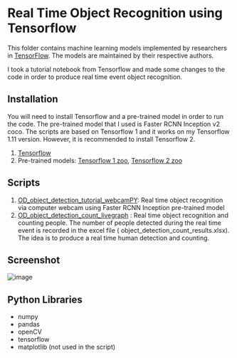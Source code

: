 # Real Time Object Recognition using Tensorflow

This folder contains machine learning models implemented by researchers in [TensorFlow](https://tensorflow.org). The models are maintained by their respective authors.

I took a tutorial notebook from Tensorflow and made some changes to the code in order to produce real time event object recognition. 

## Installation

You will need to install Tensorflow and a pre-trained model in order to run the code. The pre-trained model that I used is Faster RCNN Inception v2 coco. The scripts are based on Tensorflow 1 and it works on my Tensorflow 1.11 version. However, it is recommended to install Tensorflow 2.
1. [Tensorflow](https://www.tensorflow.org/install)
2. Pre-trained models: [Tensorflow 1 zoo](https://github.com/tensorflow/models/blob/master/research/object_detection/g3doc/tf1_detection_zoo.md), [Tensorflow 2 zoo](https://github.com/tensorflow/models/blob/master/research/object_detection/g3doc/tf2_detection_zoo.md)


## Scripts

1. [OD_object_detection_tutorial_webcamPY](https://github.com/yvien226/Useful-Python-Scripts/blob/master/Deep%20Learning/Real%20Time%20Object%20Recognition/OD_object_detection_tutorial_webcamPY.py): Real time object recognition via computer webcam using Faster RCNN Inception pre-trained model
2. [OD_object_detection_count_livegraph](https://github.com/yvien226/Useful-Python-Scripts/blob/master/Deep%20Learning/Real%20Time%20Object%20Recognition/OD_object_detection_count_livegraph.py) : Real time object recognition and counting people. The number of people detected during the real time event is recorded in the excel file ( object_detection_count_results.xlsx). The idea is to produce a real time human detection and counting.

## Screenshot
![image](https://user-images.githubusercontent.com/34856605/122636506-fc80d580-d12c-11eb-8abf-2c5fe4ae675a.png)


## Python Libraries
- numpy
- pandas
- openCV
- tensorflow
- matplotlib (not used in the script)
